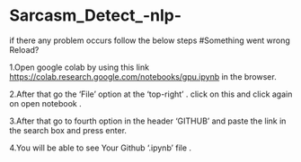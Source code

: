 # Sarcasm_Detect_-nlp-

if there any problem occurs follow the below steps #Something went wrong Reload?

1.Open google colab by using this link https://colab.research.google.com/notebooks/gpu.ipynb in the browser.

2.After that go the ‘File’ option at the ‘top-right’ . click on this and click again on open notebook .

3.After that go to fourth option in the header ‘GITHUB’ and paste the link in the search box and press enter.

4.You will be able to see Your Github ‘.ipynb’ file .
